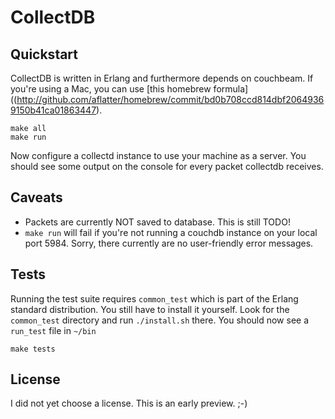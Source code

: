 CollectDB
=========

Quickstart
----------

CollectDB is written in Erlang and furthermore depends on couchbeam. If you're using a Mac, you can use [this homebrew formula]((http://github.com/aflatter/homebrew/commit/bd0b708ccd814dbf20649369150b41ca01863447).

    make all
    make run
    
Now configure a collectd instance to use your machine as a server. You should see some output on the console for every packet collectdb receives.

Caveats
-------
* Packets are currently NOT saved to database. This is still TODO!
* `make run` will fail if you're not running a couchdb instance on your local port 5984. Sorry, there currently are no user-friendly error messages.

Tests
-----

Running the test suite requires `common_test` which is part of the Erlang standard distribution. You still have to install it yourself.
Look for the `common_test` directory and run `./install.sh` there. You should now see a `run_test` file in `~/bin`

    make tests
    
License
-------

I did not yet choose a license. This is an early preview. ;-)